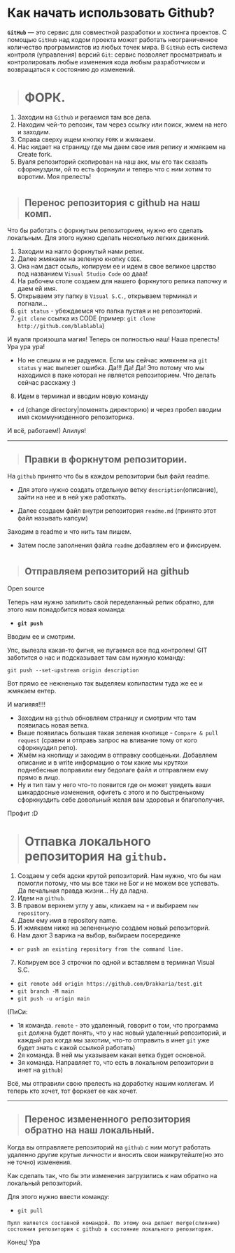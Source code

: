 # Как начать использовать Github?

**`GitHub`** — это сервис для совместной разработки и хостинга проектов. C помощью `GitHub` над кодом проекта может работать неограниченное количество программистов из любых точек мира. В `GitHub` есть система контроля (управления) версий `Git`: сервис позволяет просматривать и контролировать любые изменения кода любым разработчиком и возвращаться к состоянию до изменений.
#
>#  ФОРК.
1. Заходим на `Github` и регаемся там все дела.
2. Находим чей-то репозик, там через ссылку или поиск, жмем на него и заходим.
3. Справа сверху ищем кнопку `FORK` и жмякаем.
4. Нас кидает на страницу где мы даем свое имя репику и жмякаем на Create fork.
5. Вуаля репозиторий скопирован на наш акк, мы его так сказать сфоркнуздили, ой то есть форкнули и теперь что с ним хотим то воротим. Моя прелесть!
#
>## Перенос репозитория с github на наш комп.
Что бы работать с форкнутым репозиторием, нужно его сделать локальным. Для этого нужно сделать несколько легких движений.
1. Заходим на нагло форкнутый нами репик.
2. Далее жмякаем на зеленую кнопку `CODE`.
3. Она нам даст ссыль, копируем ее и идем в свое великое царство под названием `Visual Studio Code` оо дааа!
4. На рабочем столе создаем для нашего форкнутого репика папочку и даем ей имя.
5. Открываем эту папку в `Visual S.C.`, открываем терминал и погнали…
6.  `git status` - убеждаемся что папка пустая и не репозиторий.
7. `git clone` ссылка из CODE (пример: `git clone http://github.com/blablabla`)

И вуаля произошла магия! Теперь он полностью наш! Наша прелесть! Ура ура ура!

- Но не спешим и не радуемся. Если мы сейчас жмякнем на `git status` у нас вылезет ошибка. Да!!! Да! Да! Это потому что мы находимся в паке которая не является репозиторием. Что делать сейчас расскажу :)
8. Идем в терминал и вводим новую команду
- `cd` (change directory|поменять директорию) и через пробел вводим имя скоммунизденного репозиторика.

И всё, работаем!)  Алилуя!

___

>## Правки в форкнутом репозитории.

На `github` принято что бы в каждом репозитории был файл readme.

- Для этого нужно создать отдельную ветку `description`(описание), зайти на нее и в ней уже работкать.

- Далее создаем файл внутри репозитория `readme.md` (принято этот файл называть капсум)

Заходим в readme и что нить там пишем.

- Затем после заполнения файла `readme` добавляем его и фиксируем.
#

>## Отправляем репозиторий на **github**

Open source

Теперь нам нужно запилить свой переделанный репик обратно, для этого нам понадобится новая команда:
-  **`git push`** 

Вводим ее и смотрим.

Упс, вылезла какая-то фигня, не пугаемся все под контролем!
GIT заботится о нас и подсказывает там сам нужную команду:
```
git push --set-upstream origin description
```

Вот прямо ее нежненько так выделяем копипастим туда же ее и жмякаем ентер.

И магияяя!!!!

- Заходим на `github` обновляем страницу и смотрим что там появилась новая ветка.
- Выше появилась большая такая зеленая кнопище - `Compare & pull request`
(сравни и отправь запрос на вливание тому от кого сфоркнуздил репо).
- Жмём на кнопищу и заходим в отправку сообщеньки.
Добавляем описание и в write информацию о том какие мы крутяхи поднебесные поправили ему бедолаге файл и отправляем ему прямо в лицо.
- Ну и тип там у него что-то появится где он может увидеть ваши шикардосные изменения, офигеть с этого и по быстренькому сфоркнуздить себе довольный желая вам здоровья и благополучия. 

Профит :D



># Отпавка локального репозитория на `github`.

1. Создаем у себя адски крутой репозиторий.
Нам нужно, что бы нам помогли потому, что мы все таки не Бог и не можем все успевать. Да печальная правда жизни... Ну да ладна.
2. Идем на  `github`.
3. В правом верхнем углу у авы, кликаем на `+` и выбираем `new repository`.
4. Даем ему имя в repository name.
5. И жмякаем ниже на зелененькую создаем новый репозиторий.
6. Нам дают 3 варика на выбор, выбираем посерединке 
- `or push an existing repository from the command line.`
7. Копируем все 3 строчки по одной и вставляем в терминал Visual S.C.
 - `git remote add origin https://github.com/Drakkaria/test.git`
 - `git branch -M main`
 - `git push -u origin main`

 (ПиСи: 
 - 1я команда. `remote` - это удаленный, говорит о том, что программа `git` должна будет понять, что у нас новый удаленный репозиторий, и каждый раз когда мы захотим, что-то отправить в инет `git` уже будет знать с какой ссылкой работать)
- 2я команда. В ней мы указываем какая ветка будет основной.
- 3я команда. Направляет то, что есть в локальном репозитории в инет на  `github`)

Всё, мы отправили свою прелесть на доработку нашим коллегам. И теперь кто хочет, тот форкает ее как хочет.

___

>## Перенос измененного репозитория обратно на наш локальный.
Когда вы отправляете репозиторий на `github` с ним могут работать удаленно другие крутые личности и вносить свои наикрутейште(но это не точно) изменения. 

Как сделать так, что бы эти изменения загрузились к нам обратно на локальный репозиторий.

Для этого нужно ввести команду:
- `git pull`

```
Пулл является составной командой. По этому она делает merge(слияние) состояния репозитория с github в состояние локального репозитория.
```
Конец! Ура